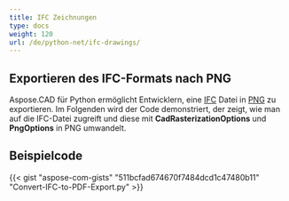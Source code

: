 ```yaml
---
title: IFC Zeichnungen
type: docs
weight: 120
url: /de/python-net/ifc-drawings/
---
```


## **Exportieren des IFC-Formats nach PNG**

Aspose.CAD für Python ermöglicht Entwicklern, eine [IFC](https://docs.fileformat.com/cad/ifc/) Datei in [PNG](https://docs.fileformat.com/image/png/) zu exportieren.
Im Folgenden wird der Code demonstriert, der zeigt, wie man auf die IFC-Datei zugreift und diese mit **CadRasterizationOptions** und **PngOptions** in PNG umwandelt.

## Beispielcode

{{< gist "aspose-com-gists" "511bcfad674670f7484dcd1c47480b11" "Convert-IFC-to-PDF-Export.py" >}}
